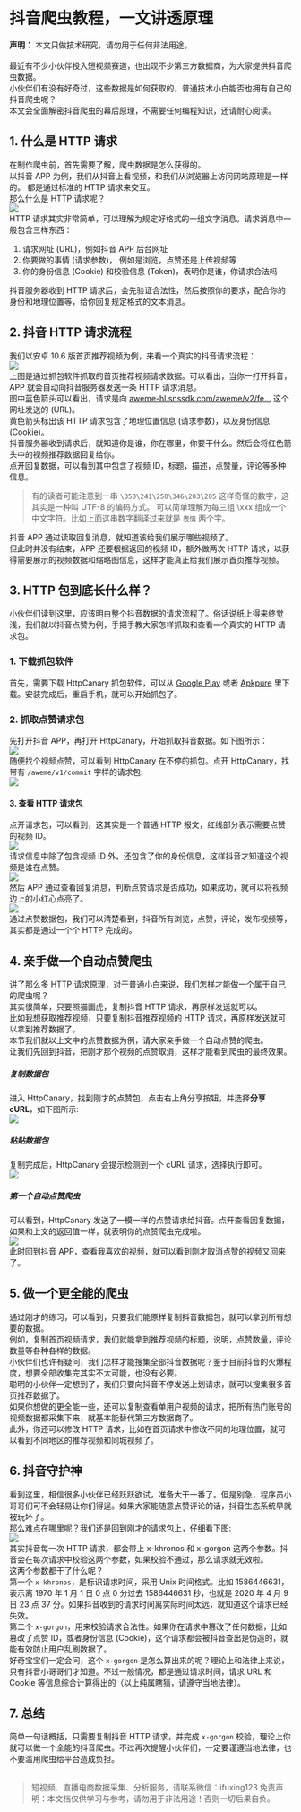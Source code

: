 # 抖音爬虫教程，一文讲透原理

**声明：** 本文只做技术研究，请勿用于任何非法用途。<br>
<br>最近有不少小伙伴投入短视频赛道，也出现不少第三方数据商，为大家提供抖音爬虫数据。<br>小伙伴们有没有好奇过，这些数据是如何获取的，普通技术小白能否也拥有自己的抖音爬虫呢？<br>本文会全面解密抖音爬虫的幕后原理，不需要任何编程知识，还请耐心阅读。

## 1. 什么是 HTTP 请求
在制作爬虫前，首先需要了解，爬虫数据是怎么获得的。<br>以抖音 APP 为例，我们从抖音上看视频，和我们从浏览器上访问网站原理是一样的。 都是通过标准的 HTTP 请求来交互。<br>那么什么是 HTTP 请求呢？<br>![](https://cdn.nlark.com/yuque/0/2020/webp/97322/1607825778260-9871da84-1635-45c8-9025-88ae09fa5d2d.webp#align=left&display=inline&height=680&margin=%5Bobject%20Object%5D&originHeight=680&originWidth=900&size=0&status=done&style=none&width=900)<br>HTTP 请求其实非常简单，可以理解为规定好格式的一组文字消息。请求消息中一般包含三样东西：

1. 请求网址 (URL)，例如抖音 APP 后台网址<br>
1. 你要做的事情 (请求参数)， 例如是浏览，点赞还是上传视频等<br>
1. 你的身份信息 (Cookie) 和校验信息 (Token)，表明你是谁，你请求合法吗<br>

抖音服务器收到 HTTP 请求后，会先验证合法性，然后按照你的要求，配合你的身份和地理位置等，给你回复规定格式的文本消息。

## 2. 抖音 HTTP 请求流程
我们以安卓 10.6 版首页推荐视频为例，来看一个真实的抖音请求流程：<br>![](https://cdn.nlark.com/yuque/0/2020/webp/97322/1607825778258-7869d432-b7c2-4f6e-89eb-7c0ee17112e7.webp#align=left&display=inline&height=800&margin=%5Bobject%20Object%5D&originHeight=800&originWidth=1280&size=0&status=done&style=none&width=1280)<br>上图是通过抓包软件抓取的首页推荐视频请求数据。可以看出，当你一打开抖音，APP 就会自动向抖音服务器发送一条 HTTP 请求消息。<br>图中蓝色箭头可以看出，请求是向 [aweme-hl.snssdk.com/aweme/v2/fe…](https://aweme-hl.snssdk.com/aweme/v2/feed) 这个网址发送的 (URL)。<br>黄色箭头标出该 HTTP 请求包含了地理位置信息 (请求参数)，以及身份信息 (Cookie)。<br>抖音服务器收到请求后，就知道你是谁，你在哪里，你要干什么。然后会将红色箭头中的视频推荐数据回复给你。<br>点开回复数据，可以看到其中包含了视频 ID，标题，描述，点赞量，评论等多种信息。
> 有的读者可能注意到一串 `\350\241\250\346\203\205` 这样奇怪的数字，这其实是一种叫 UTF-8 的编码方式。
> 可以简单理解为每三组 \xxx 组成一个中文字符。比如上面这串数字翻译过来就是 `表情` 两个字。

抖音 APP 通过读取回复消息，就知道该给我们展示哪些视频了。<br>但此时并没有结束，APP 还要根据返回的视频 ID，额外做两次 HTTP 请求，以获得需要展示的视频数据和缩略图信息，这样才能真正给我们展示首页推荐视频。

## 3. HTTP 包到底长什么样？
小伙伴们读到这里，应该明白整个抖音数据的请求流程了。俗话说纸上得来终觉浅，我们就以抖音点赞为例，手把手教大家怎样抓取和查看一个真实的 HTTP 请求包。

### 1. 下载抓包软件
首先，需要下载 HttpCanary 抓包软件，可以从 [Google Play](https://play.google.com/store/apps/details?id=com.guoshi.httpcanary) 或者 [Apkpure](https://apkpure.com/httpcanary-%E2%80%94-http-sniffer-capture-analysis/com.guoshi.httpcanary) 里下载。安装完成后，重启手机，就可以开始抓包了。

### 2. 抓取点赞请求包
先打开抖音 APP，再打开 HttpCanary，开始抓取抖音数据。如下图所示：<br>![](https://cdn.nlark.com/yuque/0/2020/webp/97322/1607825778242-772e6af5-2193-4bac-ade1-33684da5be4f.webp#align=left&display=inline&height=1280&margin=%5Bobject%20Object%5D&originHeight=1280&originWidth=720&size=0&status=done&style=none&width=720)<br>随便找个视频点赞，可以看到 HttpCanary 在不停的抓包。点开 HttpCanary，找带有 `/aweme/v1/commit` 字样的请求包:<br>![](https://cdn.nlark.com/yuque/0/2020/webp/97322/1607825778291-5b44a58f-9597-44df-a129-379c17104866.webp#align=left&display=inline&height=1280&margin=%5Bobject%20Object%5D&originHeight=1280&originWidth=720&size=0&status=done&style=none&width=720)

#### 3. 查看 HTTP 请求包
点开请求包，可以看到，这其实是一个普通 HTTP 报文，红线部分表示需要点赞的视频 ID。<br>![](https://cdn.nlark.com/yuque/0/2020/webp/97322/1607825778292-e2a9db23-94d5-452f-ad48-98f28f3721c1.webp#align=left&display=inline&height=1280&margin=%5Bobject%20Object%5D&originHeight=1280&originWidth=720&size=0&status=done&style=none&width=720)<br>请求信息中除了包含视频 ID 外，还包含了你的身份信息，这样抖音才知道这个视频是谁在点赞。<br>![](https://cdn.nlark.com/yuque/0/2020/webp/97322/1607825778280-db9205b2-695d-4600-be47-b3e6e9a14e4d.webp#align=left&display=inline&height=1280&margin=%5Bobject%20Object%5D&originHeight=1280&originWidth=720&size=0&status=done&style=none&width=720)<br>然后 APP 通过查看回复消息，判断点赞请求是否成功，如果成功，就可以将视频边上的小红心点亮了。<br>![](https://cdn.nlark.com/yuque/0/2020/webp/97322/1607825778258-7ca6f7a4-5b76-4207-bd3f-5e932dc3d493.webp#align=left&display=inline&height=1280&margin=%5Bobject%20Object%5D&originHeight=1280&originWidth=720&size=0&status=done&style=none&width=720)<br>通过点赞数据包，我们可以清楚看到，抖音所有浏览，点赞，评论，发布视频等，其实都是通过一个个 HTTP 完成的。

## 4. 亲手做一个自动点赞爬虫
讲了那么多 HTTP 请求原理，对于普通小白来说，我们怎样才能做一个属于自己的爬虫呢？<br>其实很简单，只要照猫画虎，复制抖音 HTTP 请求，再原样发送就可以。<br>比如我想获取推荐视频，只要复制抖音推荐视频的 HTTP 请求，再原样发送就可以拿到推荐数据了。<br>本节我们就以上文中的点赞数据为例，请大家亲手做一个自动点赞的爬虫。<br>让我们先回到抖音，把刚才那个视频的点赞取消，这样才能看到爬虫的最终效果。

##### 复制数据包
进入 HttpCanary，找到刚才的点赞包，点击右上角分享按钮，并选择**分享 cURL**，如下图所示:<br>![](https://cdn.nlark.com/yuque/0/2020/webp/97322/1607825778308-faa41734-d2a2-486c-8cc9-569b09fa5375.webp#align=left&display=inline&height=1280&margin=%5Bobject%20Object%5D&originHeight=1280&originWidth=720&size=0&status=done&style=none&width=720)

##### 粘贴数据包
复制完成后，HttpCanary 会提示检测到一个 cURL 请求，选择执行即可。<br>![](https://cdn.nlark.com/yuque/0/2020/webp/97322/1607825778298-fc77e009-04c5-4a95-aefc-a07d14008c2c.webp#align=left&display=inline&height=1280&margin=%5Bobject%20Object%5D&originHeight=1280&originWidth=720&size=0&status=done&style=none&width=720)

##### 第一个自动点赞爬虫
可以看到，HttpCanary 发送了一模一样的点赞请求给抖音。点开查看回复数据，如果和上文的返回值一样，就表明你的点赞爬虫完成啦。<br>![](https://cdn.nlark.com/yuque/0/2020/webp/97322/1607825778308-17038140-40ef-4dce-a8dd-4fa1dee89609.webp#align=left&display=inline&height=1280&margin=%5Bobject%20Object%5D&originHeight=1280&originWidth=720&size=0&status=done&style=none&width=720)<br>此时回到抖音 APP，查看我喜欢的视频，就可以看到刚才取消点赞的视频又回来了。

## 5. 做一个更全能的爬虫
通过刚才的练习，可以看到，只要我们能原样复制抖音数据包，就可以拿到所有想要的数据。<br>例如，复制首页视频请求，我们就能拿到推荐视频的标题，说明，点赞数量，评论数量等各种各样的数据。<br>小伙伴们也许有疑问，我们怎样才能搜集全部抖音数据呢？鉴于目前抖音的火爆程度，想要全部收集完其实不太可能，也没有必要。<br>聪明的小伙伴一定想到了，我们只要向抖音不停发送上划请求，就可以搜集很多首页推荐数据了。<br>如果你想做的更全能一些，还可以复制查看单用户视频的请求，把所有热门账号的视频数据都采集下来，就基本能替代第三方数据商了。<br>此外，你还可以修改 HTTP 请求，比如在首页请求中修改不同的地理位置，就可以看到不同地区的推荐视频和同城视频了。

## 6. 抖音守护神
看到这里，相信很多小伙伴已经跃跃欲试，准备大干一番了。但是别急，程序员小哥哥们可不会轻易让你们得逞。如果大家能随意点赞评论的话，抖音生态系统早就被玩坏了。<br>那么难点在哪里呢？我们还是回到刚才的请求包上，仔细看下图:<br>![](https://cdn.nlark.com/yuque/0/2020/webp/97322/1607825778281-d389c735-12c7-42fc-93d3-1263b212e166.webp#align=left&display=inline&height=1280&margin=%5Bobject%20Object%5D&originHeight=1280&originWidth=720&size=0&status=done&style=none&width=720)<br>其实抖音每一次 HTTP 请求，都会带上 x-khronos 和 x-gorgon 这两个参数。抖音会在每次请求中校验这两个参数，如果校验不通过，那么请求就无效啦。<br>这两个参数都干了什么呢？<br>第一个 `x-khronos`，是标识请求时间，采用 Unix 时间格式。比如 1586446631，表示离 1970 年 1 月 1 日 0 点 0 分过去 1586446631 秒，也就是 2020 年 4 月 9 日 23 点 37 分。如果抖音收到的请求时间离实际时间太远，就知道这个请求已经失效。<br>第二个 `x-gorgon`，用来校验请求合法性。如果你在请求中篡改了任何数据，比如篡改了点赞 ID，或者身份信息 (Cookie)，这个请求都会被抖音查出是伪造的，就能有效防止用户乱刷数据了。<br>好奇宝宝们一定会问，这个 `x-gorgon` 是怎么算出来的呢？理论上和法律上来说，只有抖音小哥哥们才知道。不过一般情况，都是通过请求时间，请求 URL 和 Cookie 等信息综合计算得出的（以上纯属瞎猜，请遵守当地法律）。

## 7. 总结
简单一句话概括，只需要复制抖音 HTTP 请求，并完成 `x-gorgon` 校验，理论上你就可以做一个全能的抖音爬虫。不过再次提醒小伙伴们，一定要谨遵当地法律，也不要滥用爬虫给平台造成负担。<br>
<br>



>
> 短视频、直播电商数据采集、分析服务，请联系微信：ifuxing123
> 免责声明：本文档仅供学习与参考，请勿用于非法用途！否则一切后果自负。
> 
